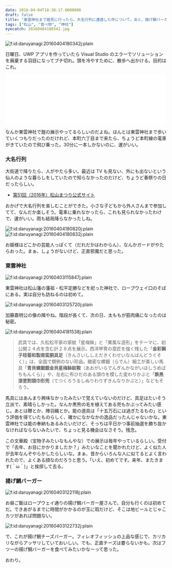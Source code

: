 ```yaml
---
date: 2016-04-04T18:30:17.0000000
draft: false
title: "東雲神社まで鎧見に行ったら、大名行列に遭遇した件について。あと、揚げ鯛バーガーおいしかった。"
tags: ["松山", "食べ物", "神社"]
eyecatch: 20160404180342.jpg
---
```

<p><span itemscope itemtype="http://schema.org/Photograph"><img src="20160404180342.jpg" alt="f:id:daruyanagi:20160404180342j:plain" title="f:id:daruyanagi:20160404180342j:plain" class="hatena-fotolife" itemprop="image"></span></p><p>日曜日、UWP アプリを作っていたら Visual Studio のエラーでソリューションを廃棄する羽目になってブチ切れ。頭を冷やすために、散歩へ出かける。目的はこれ。</p><p><iframe src="//hatenablog-parts.com/embed?url=http%3A%2F%2Fwww.ehime-np.co.jp%2Fnews%2Flocal%2F20160402%2Fnews20160402071.html" title="久松家ゆかり４０点公開　松山・東雲神社 | 愛媛新聞ONLINE" class="embed-card embed-webcard" scrolling="no" frameborder="0" style="display: block; width: 100%; height: 155px; max-width: 500px; margin: 10px 0px;"></iframe></p><p>なんか東雲神社で鎧の展示やってるらしいのだよね。ほんとは東雲神社まで歩いていくつもりだったのだけれど、本町六丁目まで来たら、ちょうど本町線の電車がきていたので飛び乗った。30分に一本しかないのに、運がいい。</p>

<div class="section">
<h3>大名行列</h3>
<p>大街道で降りたら、人がやたら多い。最近は TV も見ない、外にも出ないという仙人のような暮らしをしていたので知らなかったのだけど、ちょうど春祭りの日だったらしい。</p>

<ul>
<li><a href="http://www.m-festa.jp/:embedhttps://www.city.matsuyama.ehime.jp/kanko/kankoguide/matsurievent/oshiroharu.html">&#x7B2C;51&#x56DE;&#xFF08;2016&#x5E74;&#xFF09;&#x677E;&#x5C71;&#x307E;&#x3064;&#x308A;&#x516C;&#x5F0F;&#x30B5;&#x30A4;&#x30C8;</a></li>
</ul><p>おかげで大名行列を楽しむことができた。小さな子どもから外人さんまで参加してて、なんだか楽しそう。電車に乗れなかったら、これも見られなかったわけで、運がいい。雨も結局降らなかったしね。</p><p><span itemscope itemtype="http://schema.org/Photograph"><img src="20160404180820.jpg" alt="f:id:daruyanagi:20160404180820j:plain" title="f:id:daruyanagi:20160404180820j:plain" class="hatena-fotolife" itemprop="image"></span><span itemscope itemtype="http://schema.org/Photograph"><img src="20160404180832.jpg" alt="f:id:daruyanagi:20160404180832j:plain" title="f:id:daruyanagi:20160404180832j:plain" class="hatena-fotolife" itemprop="image"></span></p><p>お姫様はどこかの芸能人っぽくて（だれだかはわからん）、なんかガードがやたらおった。まぁ、しょうがないけど、正直邪魔だと思った。</p>

</div>
<div class="section">
<h3>東雲神社</h3>
<p><span itemscope itemtype="http://schema.org/Photograph"><img src="20160403115847.jpg" alt="f:id:daruyanagi:20160403115847j:plain" title="f:id:daruyanagi:20160403115847j:plain" class="hatena-fotolife" itemprop="image"></span></p><p>東雲神社は松山藩の藩祖・松平定勝などを祀った神社で、ロープウェイ口のそばにある。実は自分も訪ねるのは初めて。</p><p><span itemscope itemtype="http://schema.org/Photograph"><img src="20160403125720.jpg" alt="f:id:daruyanagi:20160403125720j:plain" title="f:id:daruyanagi:20160403125720j:plain" class="hatena-fotolife" itemprop="image"></span></p><p>加藤嘉明公の像の隣やね。階段が長くて、次の日、太ももが筋肉痛になったのは秘密。</p><p><span itemscope itemtype="http://schema.org/Photograph"><img src="20160404181538.jpg" alt="f:id:daruyanagi:20160404181538j:plain" title="f:id:daruyanagi:20160404181538j:plain" class="hatena-fotolife" itemprop="image"></span><br />
</p>

<blockquote>
<p>武具では、久松松平家の家紋「星梅鉢」と「異風な造形」をテーマに、初公開２４点を含む計２８点を展示。西洋甲冑の意匠を強く残した「<b>金彩獅子枝菊和製南蛮胴具足</b>（きんさいししえだきくわせいなんばんどうぐそく）」は、全国で類例のない珍品。緻密な螺鈿（らでん）細工が美しい馬具「<b>青貝螺鈿銀金貝星梅鉢紋鞍</b>（あおがいらでんぎんかながいほしうめばちもんくら）」や、左右に布ひだのある頭巾を模した変わりかぶと「<b>鉄黒漆塗割頭巾形兜</b>（てつくろうるしぬりわりずきんなりかぶと）」などもそろう。</p>

</blockquote>
<p>馬具にはあんまり興味なかったみたいで覚えていないのだけど、具足はたいそう立派で、素晴らしかった。なんか黒熊の毛を植えてある兜もかぶってみたい感じ。あとは鞭とか、陣羽織とか。能の道具は「十五万石には過ぎたるもの」という評価を得ていたものらしく、確かになかなかの逸品だったんじゃないかな。東雲神社では能の奉納もあるみたいだけど、そっちは平日かつ事前抽選を勝ち抜かなければならないみたいで、ちょっと見る機会はなさそう。残念。</p><p>この文華殿（宝物子みたいなもんやな）での展示は毎年やっているらしい。受付で「去年、お目にかかりましたか？」みたいなことを聞かれたけど、よく似た人が去年なんぞやらかしたらしいな。まぁ、昔からいろんな人に似てるとよく言われたので、よくある顔なのだろうと思う。「いえ、初めてです。来年、またきます(＾ω＾)」と挨拶して去る。</p>

</div>
<div class="section">
<h3>揚げ鯛バーガー</h3>
<p><span itemscope itemtype="http://schema.org/Photograph"><img src="20160403122118.jpg" alt="f:id:daruyanagi:20160403122118j:plain" title="f:id:daruyanagi:20160403122118j:plain" class="hatena-fotolife" itemprop="image"></span></p><p>お昼ご飯はロープウェイ通りの揚げ鯛バーガー屋さんで。自分も行くのは初めてだ。できあがるまでに時間がかかるのが玉に瑕だけど、そこは地ビールとじゃこカツがあれば問題ない。</p><p><span itemscope itemtype="http://schema.org/Photograph"><img src="20160403122732.jpg" alt="f:id:daruyanagi:20160403122732j:plain" title="f:id:daruyanagi:20160403122732j:plain" class="hatena-fotolife" itemprop="image"></span></p><p>で、これが揚げ鯛チーズバーガー。フィレオフィッシュの上品な感じで、カリカリながらアッサリしていておいしい。でも、正直チーズは要らないかも。次はフツーの揚げ鯛バーガーを食べてみたいかなーって思った。</p><p>おわり。</p>

</div>